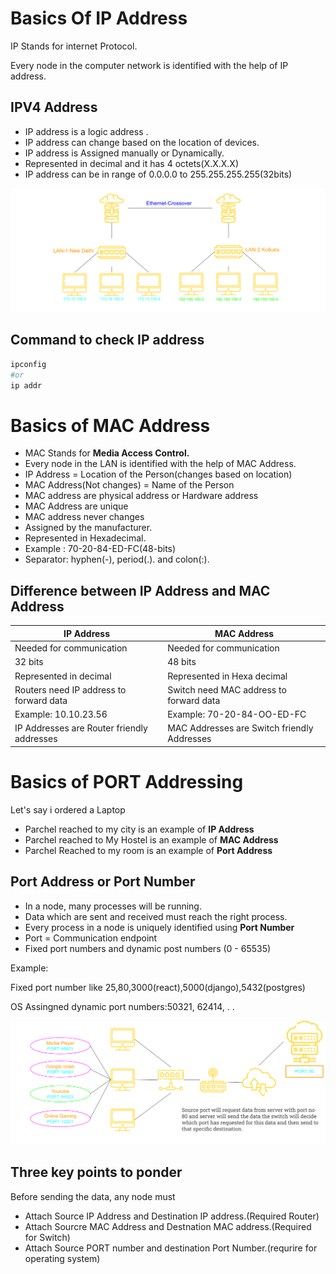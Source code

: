 # Basics Of IP Address

IP Stands for internet Protocol.

Every node in the computer network is identified with the help of IP address.

## IPV4 Address

- IP address is a logic address .
- IP address can change based on the location of devices.
- IP address is Assigned manually or Dynamically.
- Represented in decimal and it has 4 octets(X.X.X.X)
- IP address can be in range of 0.0.0.0 to 255.255.255.255(32bits)

![ipaddress](../assets/ipaddr.svg)

## Command to check IP address

```bash
ipconfig
#or
ip addr
```

# Basics of MAC Address

- MAC Stands for **Media Access Control.**
- Every node in the LAN is identified with the help of MAC Address.
- IP Address = Location of the Person(changes based on location)
- MAC Address(Not changes) = Name of the Person
- MAC address are physical address or Hardware address
- MAC Address are unique
- MAC address never changes
- Assigned by the manufacturer.
- Represented in Hexadecimal.
- Example : 70-20-84-ED-FC(48-bits)
- Separator: hyphen(-), period(.). and colon(:).

## Difference between IP Address and MAC Address

| IP Address                                 | MAC Address                                 |
| ------------------------------------------ | ------------------------------------------- |
| Needed for communication                   | Needed for communication                    |
| 32 bits                                    | 48 bits                                     |
| Represented in decimal                     | Represented in Hexa decimal                 |
| Routers need IP address to forward data    | Switch need MAC address to forward data     |
| Example: 10.10.23.56                       | Example: 70-20-84-OO-ED-FC                  |
| IP Addresses are Router friendly addresses | MAC Addresses are Switch friendly Addresses |

# Basics of PORT Addressing

Let's say i ordered a Laptop

- Parchel reached to my city is an example of **IP Address**
- Parchel reached to My Hostel is an example of **MAC Address**
- Parchel Reached to my room is an example of **Port Address**

## Port Address or Port Number

- In a node, many processes will be running.
- Data which are sent and received must reach the right process.
- Every process in a node is uniquely identified using **Port Number**
- Port = Communication endpoint
- Fixed port numbers and dynamic post numbers (0 - 65535)

Example:

Fixed port number like 25,80,3000(react),5000(django),5432(postgres)

OS Assingned dynamic port numbers:50321, 62414, . .

![port](../assets/ports.svg)

## Three key points to ponder

Before sending the data, any node must

- Attach Source IP Address and Destination IP address.(Required Router)
- Attach Sourcre MAC Address and Destnation MAC address.(Required for Switch)
- Attach Source PORT number and destination Port Number.(requrire for operating system)
